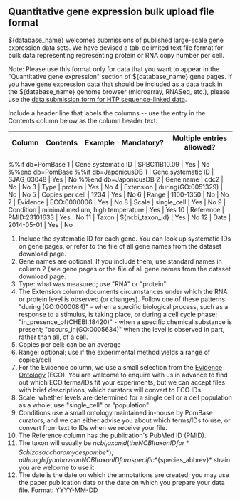 ## Quantitative gene expression bulk upload file format

${database_name} welcomes submissions of published large-scale gene expression
data sets. We have devised a tab-delimited text file format for bulk
data representing representing protein or RNA copy number per cell.

Note: Please use this format only for data that you want to appear in
the "Quantitative gene expression" section of ${database_name} gene pages. If
you have gene expression data that should be included as a data track
in the ${database_name} genome browser (microarray, RNASeq, etc.), please use
the [data submission form for HTP sequence-linked data](documentation/data-submission-form-for-HTP-sequence-linked-data).

Include a header line that labels the columns -- use the entry in the
Contents column below as the column header text.

Column | Contents | Example | Mandatory? | Multiple entries allowed?
-------|----------|---------|------------|--------------------------
%%if db=PomBase
1 | Gene systematic ID | SPBC11B10.09 | Yes | No
%%end db=PomBase
%%if db=JaponicusDB
1 | Gene systematic ID | SJAG_03048 | Yes | No
%%end db=JaponicusDB
2 | Gene name | cdc2 | No | No
3 | Type | protein | Yes | No
4 | Extension | during(GO:0051329) | No | No
5 | Copies per cell | 1234 | Yes | No
6 | Range | 1100-1350 | No | No
7 | Evidence | ECO:0000006 | Yes | No
8 | Scale | single_cell | Yes | No
9 | Condition | minimal medium, high temperature | Yes | Yes
10 | Reference | PMID:23101633 | Yes | No
11 | Taxon | ${ncbi_taxon_id} | Yes | No
12 | Date | 2014-05-01 | Yes | No

1.  Include the systematic ID for each gene. You can look up
    systematic IDs on gene pages, or refer to the file of all gene
    names from the dataset download page.
2.  Gene names are optional. If you include them, use standard names
    in column 2 (see gene pages or the file of all gene names from the
    dataset download page.
3.  Type: what was measured; use "RNA" or "protein"
4.  The Extension column documents circumstances under which the RNA
    or protein level is observed (or changes). Follow one of these
    patterns: "during (GO:0000084)" - when a specific biological
    process, such as a response to a stimulus, is taking place, or
    during a cell cycle phase; "in_presence_of(CHEBI:18420)" - when a
    specific chemical substance is present; "occurs_in(GO:0005634)"
    when the level is observed in part, rather than all, of a cell.
5.  Copies per cell: can be an average
6.  Range: optional; use if the experimental method yields a range of
    copies/cell
7.  For the Evidence column, we use a small selection from the
    [Evidence Ontology](http://www.evidenceontology.org/) (ECO). You
    are welcome to enquire with us in advance to find out which ECO
    terms/IDs fit your experiments, but we can accept files with brief
    descriptions, which curators will convert to ECO IDs.
8.  Scale: whether levels are determined for a single cell or a cell
    population as a whole; use "single_cell" or "population"
9.  Conditions use a small ontology maintained in-house by PomBase
    curators, and we can either advise you about which terms/IDs to
    use, or convert from text to IDs when we receive your file.
10. The Reference column has the publication's PubMed ID (PMID).
11. The taxon will usually be ${ncbi_taxon_id} (the NCBI taxon ID for
    *Schizosaccharomyces pombe*), although if you have an NCBI taxon ID
    for a specific *${species_abbrev}* strain you are welcome to use it
12. The date is the date on which the annotations are created; you may
    use the paper publication date or the date on which you prepare
    your data file. Format: YYYY-MM-DD
